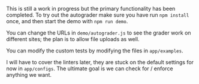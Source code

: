 This is still a work in progress but the primary functionality has been completed. To try out the autograder make sure you have run `npm install` once, and then start the demo with `npm run demo`.

You can change the URLs in `demo/autograder.js` to see the grader work on different sites; the plan is to allow file uploads as well.

You can modify the custom tests by modifying the files in `app/examples`.

I will have to cover the linters later, they are stuck on the default settings for now in `app/configs`. The ultimate goal is we can check for / enforce anything we want.